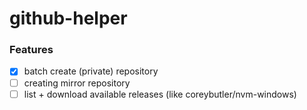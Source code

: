 github-helper
=============
### Features
- [x] batch create (private) repository
- [ ] creating mirror repository
- [ ] list + download available releases (like coreybutler/nvm-windows)
